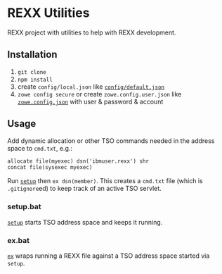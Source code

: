 # REXX Utilities

REXX project with utilities to help with REXX development.

## Installation

1. `git clone`
2. `npm install`
3. create `config/local.json` like [`config/default.json`](./config/default.json)
4. `zowe config secure` or create `zowe.config.user.json` like [`zowe.config.json`](./zowe.config.json) with user & password & account

## Usage

Add dynamic allocation or other TSO commands needed in the address space to `cmd.txt`, e.g.:

```txt
allocate file(myexec) dsn('ibmuser.rexx') shr
concat file(sysexec myexec)
```

Run [`setup`](#setup) then `ex dsn(member)`.  This creates a `cmd.txt` file (which is `.gitignore`ed) to keep track of
an active TSO servlet.

### setup.bat

[`setup`](./setup.bat) starts TSO address space and keeps it running.

### ex.bat

[`ex`](./ex.bad) wraps running a REXX file against a TSO address space started via `setup`.